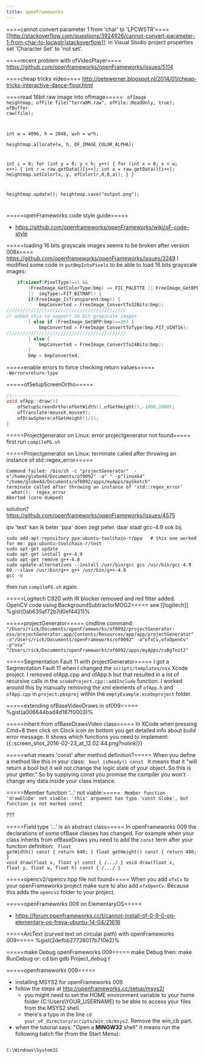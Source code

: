 ```yaml
---
title: openFrameworks
---
```


====cannot convert parameter 1 from 'char' to 'LPCWSTR'====
[[http://stackoverflow.com/questions/3924926/cannot-convert-parameter-1-from-char-to-lpcwstr|stackoverflow]]: in Visual Studio project properties set 'Character Set' to 'not set'.

====recent problem with ofVideoPlayer====
https://github.com/openframeworks/openFrameworks/issues/5114

====cheap tricks video====
http://petewerner.blogspot.nl/2014/01/cheap-tricks-interactive-dance-floor.html

====read 16bit raw image into ofImage=====
<code cpp>
ofImage heightmap;
ofFile file("terra8M.raw", ofFile::ReadOnly, true);
ofBuffer raw(file);

int w = 4096, h = 2048, wxh = w*h;    
heightmap.allocate(w, h, OF_IMAGE_COLOR_ALPHA);

int i = 0;
for (int y = 0; y < h; y++) {
  for (int x = 0; x < w; x++) {
    int r = raw.getData()[i++];
    int a = raw.getData()[i++];
    heightmap.setColor(x, y, ofColor(r,0,0,a));
  }
}

heightmap.update();
heightmap.save("output.png");

</code>

=====openFrameworks code style guide=====
* https://github.com/openframeworks/openFrameworks/wiki/oF-code-style

=====loading 16 bits grayscale images seems to be broken after version 008x====
https://github.com/openframeworks/openFrameworks/issues/3249
I modified some code in `putBmpIntoPixels` to be able to load 16 bits grayscale images:

```cpp
	if(sizeof(PixelType)==1 &&
		(FreeImage_GetColorType(bmp) == FIC_PALETTE || FreeImage_GetBPP(bmp) < 8
		||  imgType!=FIT_BITMAP)) {
		if(FreeImage_IsTransparent(bmp)) {
			bmpConverted = FreeImage_ConvertTo32Bits(bmp);
////////////////////////////////////////////
// added this to support 16 bit grayscale images
		} else if (FreeImage_GetBPP(bmp)==16) {                     
			bmpConverted = FreeImage_ConvertToType(bmp,FIT_UINT16); 
////////////////////////////////////////////
		} else {
			bmpConverted = FreeImage_ConvertTo24Bits(bmp);
		}
		bmp = bmpConverted;
```

=====enable errors to force checking return values=====
<code>
-Werror=return-type
</code>

=====ofSetupScreenOrtho=====
```cpp
//--------------------------------------------------------------
void ofApp::draw(){
	ofSetupScreenOrtho(ofGetWidth(),ofGetHeight(),-1000,1000);
	ofTranslate(mouseX,mouseY);
	ofDrawSphere(ofGetHeight()/2);
}
```

=====Projectgenerator on Linux: error projectgenerator not found=====
first run `compilePG.sh`

=====Projectgenerator on Linux: terminate called after throwing an instance of std::regex_error=====
```
Command failed: /bin/sh -c "projectGenerator"  -o"/home/globe4d/Documents/of0092" -a" " -p"linux64" "/home/globe4d/Documents/of0092/apps/myApps/mySketch"
terminate called after throwing an instance of 'std::regex_error'
  what():  regex_error
Aborted (core dumped)
```
solution? https://github.com/openframeworks/openFrameworks/issues/4575

ipv 'test' kan ik beter 'ppa' doen zegt peter. daar staat gcc-4.9 ook bij.
```
sudo add-apt-repository ppa:ubuntu-toolchain-r/ppa   # this one worked for me: ppa:ubuntu-toolchain-r/test
sudo apt-get update
sudo apt-get install g++-4.9
sudo apt-get remove g++-4.8
sudo update-alternatives --install /usr/bin/gcc gcc /usr/bin/gcc-4.9 60 --slave /usr/bin/g++ g++ /usr/bin/g++-4.9
gcc -v
```
then run `compilePG.sh` again.

=====Logitech C920 with IR blocker removed and red filter added. OpenCV code using BackgroundSubtractorMOG2=====
see [[logitech]]
%gist(0ab635af72b7d0ef4421)%

=====projectGenerator=====
cmdline command:
<code>
"/Users/rick/Documents/openFrameworks/of0092/projectGenerator-osx/projectGenerator.app/Contents/Resources/app/app/projectGenerator"  -o"/Users/rick/Documents/openFrameworks/of0092" -a"ofxCv,ofxOpenCv" -p"osx" "/Users/rick/Documents/openFrameworks/of0092/apps/myApps/cvBgTest2"
</code>

=====Segmentation Fault 11 with projectGenerator=====
I got a Segmentation Fault 11 when I changed the `scripts/templates/osx` Xcode project. I removed ofApp.cpp and ofApp.h but that resulted in a lot of recursive calls in the `xcodeProject.cpp::addInclude` function.
I worked around this by manually removing the xml elements of `ofApp.h` and `ofApp.cpp` in `project.pbxproj` within the `emptyExample.xcodeproject` folder.

=====extending ofBaseVideoDraws in of009=====
%gist(a006644bad4d187f0003)%

=====inherit from ofBaseDrawsVideo class=====
In XCode when pressing Cmd+8 then click on Clock icon on bottom you get detailed info about build error message. It shows which functions you need to implement:
{{::screen_shot_2016-02-23_at_12.02.44.png?nolink|}}

=====what means 'const' after method definition?=====
When you define a method like this in your class:
<code>
bool isReady() const
</code>
It means that it "will return a bool but it will not change the logic state of your object. So this is your getter."
So by supplying const you promise the compiler you won't change any data inside your class instance.


=====Member function '...' not viable:=====
<code>
Member function 'drawGlobe' not viable: 'this' argument has type 'const Globe', but function is not marked const
</code>

???


=====Field type '...' is an abstract class=====
In openFrameworks 009 the declarations of some ofBase classes has changed. For example when your class inherits from  ofBaseDraws you need to add the `const` term after your function definition:
<code>
  float getWidth() const { return 640; }
  float getHeight() const { return 480; }
  void draw(float x, float y) const { /*...*/ }
  void draw(float x, float y, float w, float h) const { /*...*/ }
</code>

=====opencv2/opencv.hpp file not found=====
When you add `ofxCv` to your openFrameworks project make sure to also add `ofxOpenCv`. Because this adds the `opencv2` folder to your project.

=====openFrameworks 009 on ElementaryOS=====
* https://forum.openframeworks.cc/t/cannot-install-of-0-9-0-on-elementary-os-freya-ubuntu-14-04/21616

=====ArcText (curved text on circular path) with openFrameworks 009=====
%gist(2defbb27726017b710e2)%

=====make Debug openFrameworks 009=====
  make Debug
then:
  make RunDebug
or:
  cd bin
  gdb Project_debug
  r
 

=====openframeworks 009=====
* installing MSYS2 for openFrameworks 009.
* follow the steps at http://openframeworks.cc/setup/msys2/
  * you might need to set the HOME environment variable to your home folder (C:\Users\YOUR_USERNAME) to be able to access your files from the MSYS2 shell.
  * there's a typo in the line `cd your_oF_directory/scripts/win_cb/msys2`. Remove the win_cb part.
* when the tutorial says: "Open a **MINGW32** shell" it means run the following batch file (from the Start Menu):
<code>
C:\Windows\System32